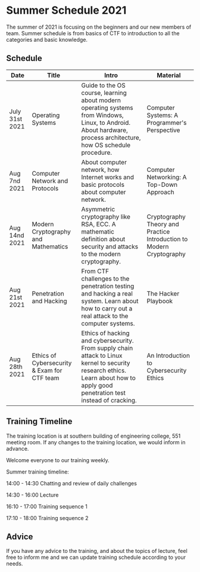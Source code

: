 # Summer Schedule 2021

The summer of 2021 is focusing on the beginners and our new members of team. Summer schedule is from basics of CTF to introduction to all the categories and basic knowledge.

## Schedule

| Date           | Title                                       | Intro                                                        | Material                                                     |
| -------------- | ------------------------------------------- | ------------------------------------------------------------ | ------------------------------------------------------------ |
| July 31st 2021 | Operating Systems                           | Guide to the OS course, learning about modern operating systems from Windows, Linux, to Android. About hardware, process architecture, how OS schedule procedure. | Computer Systems: A Programmer's Perspective                 |
| Aug 7nd 2021   | Computer Network and Protocols              | About computer network, how Internet works and basic protocols about computer network. | Computer Networking: A Top-Down Approach                     |
| Aug 14nd 2021  | Modern Cryptography and Mathematics         | Asymmetric cryptography like RSA, ECC. A mathematic definition about security and attacks to the modern cryptography. | Cryptography Theory and Practice<br />Introduction to Modern Cryptography |
| Aug 21st 2021  | Penetration and Hacking                     | From CTF challenges to the penetration testing and hacking a real system. Learn about how to carry out a real attack to the computer systems. | The Hacker Playbook                                          |
| Aug 28th 2021  | Ethics of Cybersecurity & Exam for CTF team | Ethics of hacking and cybersecurity. From supply chain attack to Linux kernel to security research ethics. Learn about how to apply good penetration test instead of cracking. | An Introduction to Cybersecurity Ethics                      |

## Training Timeline

The training location is at southern building of engineering college, 551 meeting room. If any changes to the training location, we would inform in advance.

Welcome everyone to our training weekly.

Summer training timeline:

14:00 - 14:30 Chatting and review of daily challenges

14:30 - 16:00 Lecture

16:10 - 17:00 Training sequence 1

17:10 - 18:00 Training sequence 2

## Advice

If you have any advice to the training, and about the topics of lecture, feel free to inform me and we can update training schedule according to your needs.


